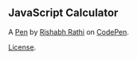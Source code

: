 JavaScript Calculator 
----------------------


A [Pen](https://codepen.io/rrathi0705/pen/YabdXd) by [Rishabh Rathi](https://codepen.io/rrathi0705) on [CodePen](https://codepen.io).

[License](https://codepen.io/rrathi0705/pen/YabdXd/license).
